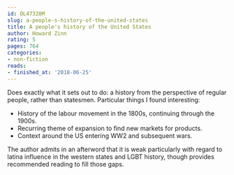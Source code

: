 ```yaml
---
id: OL47320M
slug: a-people-s-history-of-the-united-states
title: A people's history of the United States
author: Howard Zinn
rating: 5
pages: 764
categories:
- non-fiction
reads:
- finished_at: '2018-06-25'
---
```

Does exactly what it sets out to do: a history from the perspective of regular people, rather than statesmen. Particular things I found interesting:

* History of the labour movement in the 1800s, continuing through the 1900s.
* Recurring theme of expansion to find new markets for products.
* Context around the US entering WW2 and subsequent wars.

The author admits in an afterword that it is weak particularly with regard to latina influence in the western states and LGBT history, though provides recommended reading to fill those gaps.
